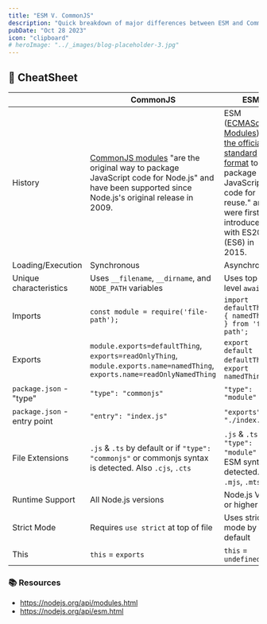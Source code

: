 ```yaml
---
title: "ESM V. CommonJS"
description: "Quick breakdown of major differences between ESM and CommonJS"
pubDate: "Oct 28 2023"
icon: "clipboard"
# heroImage: "../_images/blog-placeholder-3.jpg"
---
```


## 🔎 CheatSheet

|                   | CommonJS                                                                                                                                                                                | ESM                                                                                                                                                                                                                      |
|-------------------|-----------------------------------------------------------------------------------------------------------------------------------------------------------------------------------------|--------------------------------------------------------------------------------------------------------------------------------------------------------------------------------------------------------------------------|
| History           | [CommonJS modules](https://nodejs.org/api/modules.html) "are the original way to package JavaScript code for Node.js" and have been supported since Node.js's original release in 2009. | ESM ([ECMAScript Modules](https://nodejs.org/api/esm.html)) "are [the official standard format](https://tc39.es/ecma262/#sec-modules) to package JavaScript code for reuse." and were first introduced with ES2015 (ES6) in 2015. |
| Loading/Execution | Synchronous                                                                                                                                                                             | Asynchronous                                                                                                                                                                                                             |
| Unique characteristics | Uses `__filename`, `__dirname`, and `NODE_PATH` variables                                                                                                                               | Uses top-level `await`                                                                                                                                                                                                   |
| Imports           | `const module = require('file-path');`                                                                                                                                                  | `import defaultThing, { namedThing } from 'file-path';`                                                                                                                                                                  |
| Exports           | `module.exports=defaultThing`,  `exports=readOnlyThing`, `module.exports.name=namedThing`, `exports.name=readOnlyNamedThing`                                                              | `export default defaultThing`, `export namedThing`                                                                                                                                                                       |
| `package.json` - "type"     | `"type": "commonjs"`                                                                                                                                                                    | `"type": "module"`                                                                                                                                                                                                       |
| `package.json` - entry point | `"entry": "index.js"`                                                                                                                                                                   | `"exports": "./index.js"`                                                                                                                                                                                                |
| File Extensions   | `.js` & `.ts` by default or if `"type": "commonjs"` or commonjs syntax is detected.  Also `.cjs`, `.cts`                                                                                | `.js` & `.ts` if `"type": "module"` or ESM syntax detected. Also `.mjs`, `.mts`                                                                                                                                                   |
| Runtime Support   | All Node.js versions                                                                                                                                                                    | Node.js V12 or higher                                                                                                                                                                                                    |
| Strict Mode       | Requires `use strict` at top of file                                                                                                                                                    | Uses strict mode by default                                                                                                                                                                                              |
| This              | `this` = `exports`                                                                                                                                                                      | `this` = `undefined`                                                                                                                                                                                                     |

### 📚 Resources

- https://nodejs.org/api/modules.html
- https://nodejs.org/api/esm.html